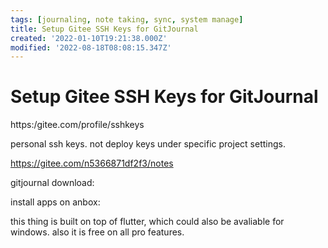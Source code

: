 ```yaml
---
tags: [journaling, note taking, sync, system manage]
title: Setup Gitee SSH Keys for GitJournal
created: '2022-01-10T19:21:38.000Z'
modified: '2022-08-18T08:08:15.347Z'
---
```


# Setup Gitee SSH Keys for GitJournal

https:/gitee.com/profile/sshkeys

personal ssh keys. not deploy keys under specific project settings.

https://gitee.com/n5366871df2f3/notes

gitjournal download:

install apps on anbox:

this thing is built on top of  flutter,  which  could also be  avaliable for windows. also it is free on all pro  features.

